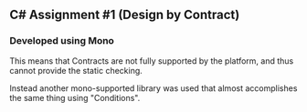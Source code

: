## C# Assignment #1 (Design by Contract)

### Developed using Mono
This means that Contracts are not fully supported by the platform,
 and thus cannot provide the static checking.

 Instead another mono-supported library was used that almost
  accomplishes the same thing using "Conditions".